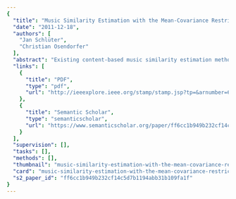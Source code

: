 ```yaml
---
{
  "title": "Music Similarity Estimation with the Mean-Covariance Restricted Boltzmann Machine",
  "date": "2011-12-18",
  "authors": [
    "Jan Schlüter",
    "Christian Osendorfer"
  ],
  "abstract": "Existing content-based music similarity estimation methods largely build on complex hand-crafted feature extractors, which are difficult to engineer. As an alternative, unsupervised machine learning allows to learn features empirically from data. We train a recently proposed model, the mean-covariance Restricted Boltzmann Machine, on music spectrogram excerpts and employ it for music similarity estimation. In k-NN based genre retrieval experiments on three datasets, it clearly outperforms MFCC-based methods, beats simple unsupervised feature extraction using k-Means and comes close to the state-of-the-art. This shows that unsupervised feature extraction poses a viable alternative to engineered features.",
  "links": [
    {
      "title": "PDF",
      "type": "pdf",
      "url": "http://ieeexplore.ieee.org/stamp/stamp.jsp?tp=&arnumber=6147059"
    },
    {
      "title": "Semantic Scholar",
      "type": "semanticscholar",
      "url": "https://www.semanticscholar.org/paper/ff6cc1b949b232cf14c5d7b1194abb31b109fa1f"
    }
  ],
  "supervision": [],
  "tasks": [],
  "methods": [],
  "thumbnail": "music-similarity-estimation-with-the-mean-covariance-restricted-boltzmann-machine-thumb.jpg",
  "card": "music-similarity-estimation-with-the-mean-covariance-restricted-boltzmann-machine-card.jpg",
  "s2_paper_id": "ff6cc1b949b232cf14c5d7b1194abb31b109fa1f"
}
---
```



